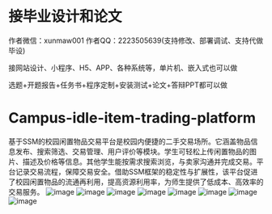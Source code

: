 # 接毕业设计和论文
作者微信：xunmaw001  作者QQ：2223505639(支持修改、部署调试、支持代做毕设)

接网站设计、小程序、H5、APP、各种系统等，单片机、嵌入式也可以做

选题+开题报告+任务书+程序定制+安装测试+论文+答辩PPT都可以做
# Campus-idle-item-trading-platform
基于SSM的校园闲置物品交易平台是校园内便捷的二手交易场所。它涵盖物品信息发布、搜索筛选、交易管理、用户评价等模块。学生可轻松上传闲置物品的图片、描述及价格等信息。其他学生能按需求搜索浏览，与卖家沟通并完成交易。平台记录交易流程，保障交易安全。借助SSM框架的稳定性与扩展性，该平台促进了校园闲置物品的流通再利用，提高资源利用率，为师生提供了低成本、高效率的交易服务。
![image](https://github.com/user-attachments/assets/83e6478d-fbab-4d86-830e-e326bff93ba2)
![image](https://github.com/user-attachments/assets/7eb84bff-46ed-4686-b968-b81c1bf58fc5)
![image](https://github.com/user-attachments/assets/6a0c1c66-5de3-467b-9c56-ddf00e386b5f)
![image](https://github.com/user-attachments/assets/28a05178-51a0-44c9-808d-23383a58f447)
![image](https://github.com/user-attachments/assets/9cf96849-ddf1-4b2b-a17f-a96eda5e3e87)
![image](https://github.com/user-attachments/assets/a9ec5e0b-fc01-4252-81db-e1916e1aa863)
![image](https://github.com/user-attachments/assets/f84c3216-a76a-46b1-b892-55108d485899)
![image](https://github.com/user-attachments/assets/d0f509e1-7df4-4eaf-b665-f44c8a592768)
